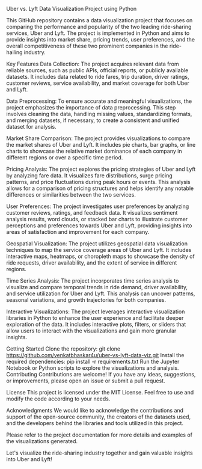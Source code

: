 
Uber vs. Lyft Data Visualization Project using Python


This GitHub repository contains a data visualization project that focuses on comparing the performance and popularity of the two leading ride-sharing services, Uber and Lyft. The project is implemented in Python and aims to provide insights into market share, pricing trends, user preferences, and the overall competitiveness of these two prominent companies in the ride-hailing industry.

Key Features
Data Collection: The project acquires relevant data from reliable sources, such as public APIs, official reports, or publicly available datasets. It includes data related to ride fares, trip duration, driver ratings, customer reviews, service availability, and market coverage for both Uber and Lyft.

Data Preprocessing: To ensure accurate and meaningful visualizations, the project emphasizes the importance of data preprocessing. This step involves cleaning the data, handling missing values, standardizing formats, and merging datasets, if necessary, to create a consistent and unified dataset for analysis.

Market Share Comparison: The project provides visualizations to compare the market shares of Uber and Lyft. It includes pie charts, bar graphs, or line charts to showcase the relative market dominance of each company in different regions or over a specific time period.

Pricing Analysis: The project explores the pricing strategies of Uber and Lyft by analyzing fare data. It visualizes fare distributions, surge pricing patterns, and price fluctuations during peak hours or events. This analysis allows for a comparison of pricing structures and helps identify any notable differences or similarities between the two services.

User Preferences: The project investigates user preferences by analyzing customer reviews, ratings, and feedback data. It visualizes sentiment analysis results, word clouds, or stacked bar charts to illustrate customer perceptions and preferences towards Uber and Lyft, providing insights into areas of satisfaction and improvement for each company.

Geospatial Visualization: The project utilizes geospatial data visualization techniques to map the service coverage areas of Uber and Lyft. It includes interactive maps, heatmaps, or choropleth maps to showcase the density of ride requests, driver availability, and the extent of service in different regions.

Time Series Analysis: The project incorporates time series analysis to visualize and compare temporal trends in ride demand, driver availability, and service utilization for Uber and Lyft. This analysis can uncover patterns, seasonal variations, and growth trajectories for both companies.

Interactive Visualizations: The project leverages interactive visualization libraries in Python to enhance the user experience and facilitate deeper exploration of the data. It includes interactive plots, filters, or sliders that allow users to interact with the visualizations and gain more granular insights.

Getting Started
Clone the repository: git clone https://github.com/venkatbhaskar4u/uber-vs-lyft-data-viz.git
Install the required dependencies: pip install -r requirements.txt
Run the Jupyter Notebook or Python scripts to explore the visualizations and analysis.
Contributing
Contributions are welcome! If you have any ideas, suggestions, or improvements, please open an issue or submit a pull request.

License
This project is licensed under the MIT License. Feel free to use and modify the code according to your needs.

Acknowledgments
We would like to acknowledge the contributions and support of the open-source community, the creators of the datasets used, and the developers behind the libraries and tools utilized in this project.

Please refer to the project documentation for more details and examples of the visualizations generated.

Let's visualize the ride-sharing industry together and gain valuable insights into Uber and Lyft!
